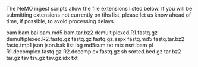 The NeMO ingest scripts allow the file extensions listed below. If you will be submitting extensions not currently on tihs list, please let us know ahead of time, if possible, to avoid processing delays. 


bam
bam.bai
bam.md5
bam.tar.bz2
demultiplexed.R1.fastq.gz
demultiplexed.R2.fastq.gz
fastq.gz
fastq.gz.aspx
fastq.md5
fastq.tar.bz2
fastq.tmp1
json
json.bak
list
log
md5sum.txt
mtx
nsrt.bam
pl
R1.decomplex.fastq.gz
R2.decomplex.fastq.gz
sh
sorted.bed.gz
tar.bz2
tar.gz
tsv
tsv.gz
tsv.gz.idx
txt
